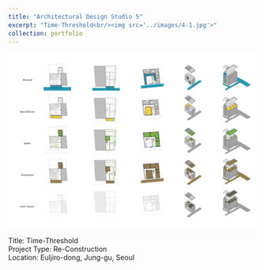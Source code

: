 ```yaml
---
title: "Architectural Design Studio 5"
excerpt: "Time-Threshold<br/><img src='../images/4-1.jpg'>"
collection: portfolio
---
```


<img src='../images/4-1.jpg'>



Title: Time-Threshold  
Project Type: Re-Construction  
Location: Euljiro-dong, Jung-gu, Seoul